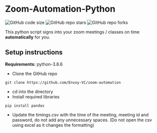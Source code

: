 # Zoom-Automation-Python

![GitHub code size](https://img.shields.io/github/languages/code-size/Envoy-VC/zoom-automation)
![GitHub repo stars](https://img.shields.io/github/stars/Envoy-VC/zoom-automation?style=social)
![GitHub repo forks](https://img.shields.io/github/forks/Envoy-VC/zoom-automation?style=social)

This python script signs into your zoom meetings / classes on time **automatically** for you.

## Setup instructions

**Requirements:** python-3.8.6

* Clone the GitHub repo
```
git clone https://github.com/Envoy-VC/zoom-automation
```
* cd into the directory
* Install required libraries
```
pip install pandas
```

* Update the timings.csv with the time of the meeting, meeting id and password, do not add any unnecessary spaces. (Do not open the csv using excel as it changes the formatting)

